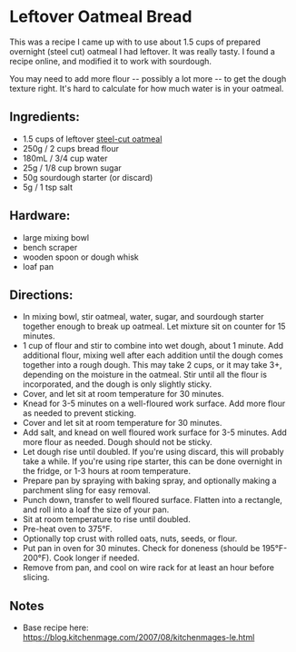 # Leftover Oatmeal Bread

This was a recipe I came up with to use about 1.5 cups of prepared overnight (steel cut) oatmeal I had leftover. It was really tasty. I found a recipe online, and modified it to work with sourdough.

You may need to add more flour -- possibly a lot more -- to get the dough texture right. It's hard to calculate for how much water is in your oatmeal.

## Ingredients:

- 1.5 cups of leftover [steel-cut oatmeal](../Overnight%20Steel%20Cut%20Oatmeal")
- 250g / 2 cups bread flour
- 180mL / 3/4 cup water
- 25g / 1/8 cup brown sugar
- 50g sourdough starter (or discard)
- 5g / 1 tsp salt

## Hardware:

- large mixing bowl
- bench scraper
- wooden spoon or dough whisk
- loaf pan

## Directions:

- In mixing bowl, stir oatmeal, water, sugar, and sourdough starter together enough to break up oatmeal. Let mixture sit on counter for 15 minutes.
- 1 cup of flour and stir to combine into wet dough, about 1 minute. Add additional flour, mixing well after each addition until the dough comes together into a rough dough. This may take 2 cups, or it may take 3+, depending on the moisture in the oatmeal. Stir until all the flour is incorporated, and the dough is only slightly sticky.
- Cover, and let sit at room temperature for 30 minutes. 
- Knead for 3-5 minutes on a well-floured work surface. Add more flour as needed to prevent sticking.
- Cover and let sit at room temperature for 30 minutes.
- Add salt, and knead on well floured work surface for 3-5 minutes. Add more flour as needed. Dough should not be sticky. 
- Let dough rise until doubled. If you're using discard, this will probably take a while. If you're using ripe starter, this can be done overnight in the fridge, or 1-3 hours at room temperature. 
- Prepare pan by spraying with baking spray, and optionally making a parchment sling for easy removal.
- Punch down, transfer to well floured surface. Flatten into a rectangle, and roll into a loaf the size of your pan.
- Sit at room temperature to rise until doubled.
- Pre-heat oven to 375°F.
- Optionally top crust with rolled oats, nuts, seeds, or flour.
- Put pan in oven for 30 minutes. Check for doneness (should be 195°F-200°F). Cook longer if needed.
- Remove from pan, and cool on wire rack for at least an hour before slicing. 

## Notes

- Base recipe here: https://blog.kitchenmage.com/2007/08/kitchenmages-le.html
